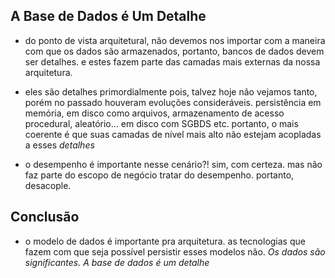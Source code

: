 ## A Base de Dados é Um Detalhe
- do ponto de vista arquitetural, não devemos nos importar com a maneira com que
os dados são armazenados, portanto, bancos de dados devem ser detalhes. e
estes fazem parte das camadas mais externas da nossa arquitetura.

- eles são detalhes primordialmente pois, talvez hoje não vejamos tanto, porém
no passado houveram evoluções consideráveis. persistência em memória, em disco
como arquivos, armazenamento de acesso procedural, aleatório... em disco com
SGBDS etc. portanto, o mais coerente é que suas camadas de nível mais alto não
estejam acopladas a esses *detalhes*

- o desempenho é importante nesse cenário?! sim, com certeza. mas não faz parte
do escopo de negócio tratar do desempenho. portanto, desacople.

## Conclusão
- o modelo de dados é importante pra arquitetura. as tecnologias que fazem com
que seja possível persistir esses modelos não. *Os dados são significantes. A
base de dados é um detalhe*

